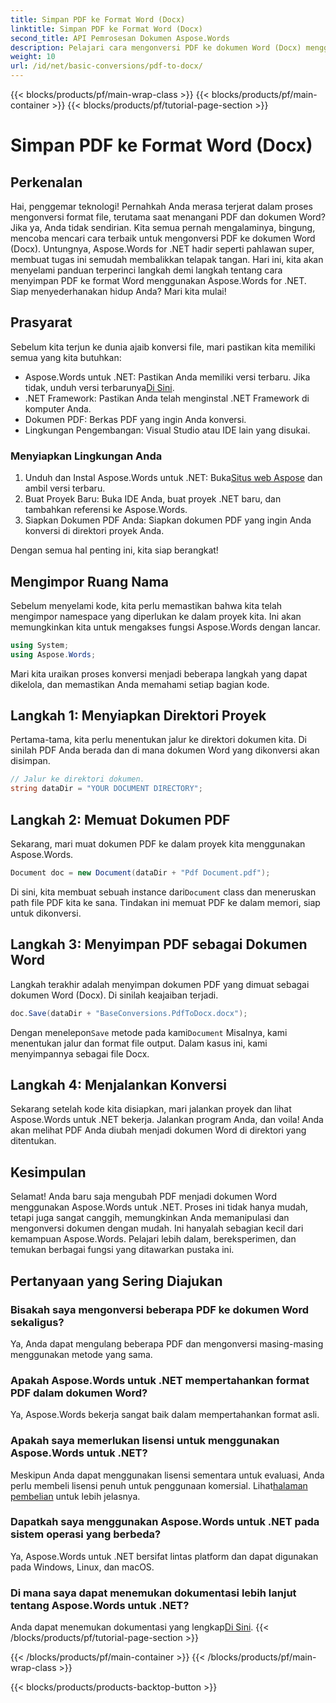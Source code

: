 ```yaml
---
title: Simpan PDF ke Format Word (Docx)
linktitle: Simpan PDF ke Format Word (Docx)
second_title: API Pemrosesan Dokumen Aspose.Words
description: Pelajari cara mengonversi PDF ke dokumen Word (Docx) menggunakan Aspose.Words untuk .NET dalam panduan terperinci dan langkah demi langkah ini. Sempurna untuk pengembang.
weight: 10
url: /id/net/basic-conversions/pdf-to-docx/
---
```


{{< blocks/products/pf/main-wrap-class >}}
{{< blocks/products/pf/main-container >}}
{{< blocks/products/pf/tutorial-page-section >}}

# Simpan PDF ke Format Word (Docx)

## Perkenalan

Hai, penggemar teknologi! Pernahkah Anda merasa terjerat dalam proses mengonversi format file, terutama saat menangani PDF dan dokumen Word? Jika ya, Anda tidak sendirian. Kita semua pernah mengalaminya, bingung, mencoba mencari cara terbaik untuk mengonversi PDF ke dokumen Word (Docx). Untungnya, Aspose.Words for .NET hadir seperti pahlawan super, membuat tugas ini semudah membalikkan telapak tangan. Hari ini, kita akan menyelami panduan terperinci langkah demi langkah tentang cara menyimpan PDF ke format Word menggunakan Aspose.Words for .NET. Siap menyederhanakan hidup Anda? Mari kita mulai!

## Prasyarat

Sebelum kita terjun ke dunia ajaib konversi file, mari pastikan kita memiliki semua yang kita butuhkan:

-  Aspose.Words untuk .NET: Pastikan Anda memiliki versi terbaru. Jika tidak, unduh versi terbarunya[Di Sini](https://releases.aspose.com/words/net/).
- .NET Framework: Pastikan Anda telah menginstal .NET Framework di komputer Anda.
- Dokumen PDF: Berkas PDF yang ingin Anda konversi.
- Lingkungan Pengembangan: Visual Studio atau IDE lain yang disukai.

### Menyiapkan Lingkungan Anda

1.  Unduh dan Instal Aspose.Words untuk .NET: Buka[Situs web Aspose](https://releases.aspose.com/words/net/) dan ambil versi terbaru.
2. Buat Proyek Baru: Buka IDE Anda, buat proyek .NET baru, dan tambahkan referensi ke Aspose.Words.
3. Siapkan Dokumen PDF Anda: Siapkan dokumen PDF yang ingin Anda konversi di direktori proyek Anda.

Dengan semua hal penting ini, kita siap berangkat!

## Mengimpor Ruang Nama

Sebelum menyelami kode, kita perlu memastikan bahwa kita telah mengimpor namespace yang diperlukan ke dalam proyek kita. Ini akan memungkinkan kita untuk mengakses fungsi Aspose.Words dengan lancar.

```csharp
using System;
using Aspose.Words;
```

Mari kita uraikan proses konversi menjadi beberapa langkah yang dapat dikelola, dan memastikan Anda memahami setiap bagian kode.

## Langkah 1: Menyiapkan Direktori Proyek

Pertama-tama, kita perlu menentukan jalur ke direktori dokumen kita. Di sinilah PDF Anda berada dan di mana dokumen Word yang dikonversi akan disimpan.

```csharp
// Jalur ke direktori dokumen.
string dataDir = "YOUR DOCUMENT DIRECTORY";
```

## Langkah 2: Memuat Dokumen PDF

Sekarang, mari muat dokumen PDF ke dalam proyek kita menggunakan Aspose.Words.

```csharp
Document doc = new Document(dataDir + "Pdf Document.pdf");
```

 Di sini, kita membuat sebuah instance dari`Document` class dan meneruskan path file PDF kita ke sana. Tindakan ini memuat PDF ke dalam memori, siap untuk dikonversi.

## Langkah 3: Menyimpan PDF sebagai Dokumen Word

Langkah terakhir adalah menyimpan dokumen PDF yang dimuat sebagai dokumen Word (Docx). Di sinilah keajaiban terjadi.

```csharp
doc.Save(dataDir + "BaseConversions.PdfToDocx.docx");
```

 Dengan menelepon`Save` metode pada kami`Document` Misalnya, kami menentukan jalur dan format file output. Dalam kasus ini, kami menyimpannya sebagai file Docx.

## Langkah 4: Menjalankan Konversi

Sekarang setelah kode kita disiapkan, mari jalankan proyek dan lihat Aspose.Words untuk .NET bekerja. Jalankan program Anda, dan voila! Anda akan melihat PDF Anda diubah menjadi dokumen Word di direktori yang ditentukan.

## Kesimpulan

Selamat! Anda baru saja mengubah PDF menjadi dokumen Word menggunakan Aspose.Words untuk .NET. Proses ini tidak hanya mudah, tetapi juga sangat canggih, memungkinkan Anda memanipulasi dan mengonversi dokumen dengan mudah. Ini hanyalah sebagian kecil dari kemampuan Aspose.Words. Pelajari lebih dalam, bereksperimen, dan temukan berbagai fungsi yang ditawarkan pustaka ini.

## Pertanyaan yang Sering Diajukan

### Bisakah saya mengonversi beberapa PDF ke dokumen Word sekaligus?
Ya, Anda dapat mengulang beberapa PDF dan mengonversi masing-masing menggunakan metode yang sama.

### Apakah Aspose.Words untuk .NET mempertahankan format PDF dalam dokumen Word?
Ya, Aspose.Words bekerja sangat baik dalam mempertahankan format asli.

### Apakah saya memerlukan lisensi untuk menggunakan Aspose.Words untuk .NET?
 Meskipun Anda dapat menggunakan lisensi sementara untuk evaluasi, Anda perlu membeli lisensi penuh untuk penggunaan komersial. Lihat[halaman pembelian](https://purchase.aspose.com/buy) untuk lebih jelasnya.

### Dapatkah saya menggunakan Aspose.Words untuk .NET pada sistem operasi yang berbeda?
Ya, Aspose.Words untuk .NET bersifat lintas platform dan dapat digunakan pada Windows, Linux, dan macOS.

### Di mana saya dapat menemukan dokumentasi lebih lanjut tentang Aspose.Words untuk .NET?
 Anda dapat menemukan dokumentasi yang lengkap[Di Sini](https://reference.aspose.com/words/net/).
{{< /blocks/products/pf/tutorial-page-section >}}

{{< /blocks/products/pf/main-container >}}
{{< /blocks/products/pf/main-wrap-class >}}

{{< blocks/products/products-backtop-button >}}

